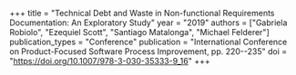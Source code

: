 +++
title = "Technical Debt and Waste in Non-functional Requirements Documentation: An Exploratory Study"
year = "2019"
authors = ["Gabriela Robiolo", "Ezequiel Scott", "Santiago Matalonga", "Michael Felderer"]
publication_types = "Conference"
publication = "International Conference on Product-Focused Software Process Improvement, pp. 220--235"
doi = "https://doi.org/10.1007/978-3-030-35333-9_16"
+++
